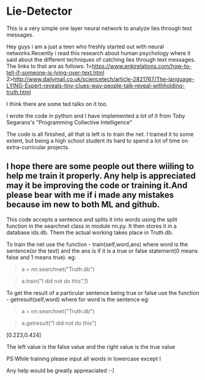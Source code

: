 # Lie-Detector
This is a very simple one layer neural network to analyze lies through text messages.

Hey guys i am a just a teen who freshly started out with neural networks.Recently i read this research about human psychology where it said about the different techniques of catching lies through text messages.
The links to that are as follows:
  1>https://www.enkirelations.com/how-to-tell-if-someone-is-lying-over-text.html
  2>http://www.dailymail.co.uk/sciencetech/article-2821767/The-language-LYING-Expert-reveals-tiny-clues-way-people-talk-reveal-withholding-truth.html
  
I think there are some ted talks on it too.
 
I wrote the code in python and I have implemented a lot of it from Toby Segarans's "Programming Collective Intelligence"
  
The code is all finished, all that is left is to train the net. I trained it to some extent, but being a high school student its hard to spend a lot of time on extra-curricular projects.

I hope there are some people out there wiiling to help me train it properly. Any help is appreciated may it be improving the code or training it.And please bear with me if i made any mistakes because im new to both ML and github.
------------------------------------------------------------------------------------------------------------------------------------------
This code accepts a sentence and splits it into words using the split function in the searchnet class in module nn.py. It then stores it in a database ids.db. Them the actual working takes place in Truth.db.

To train the net use the function - train(self,word,ans) where word is the sentence(or the text) and the ans is if it is a true or false statement(0 means false and 1 means true).
eg:

>a = nn.searchnet("Truth.db")

>a.train("I did not do this",1)

To get the result of a particular sentence being true or false use the function - getresult(self,word) where for word is the sentence
eg:

>a = nn.searchnet("Truth.db")

>a.getresult("I did not do this")

[0.223,0.424]

The left value is the false value and the right value is the true value

PS:While training please input all words in lowercase except I

Any help would be greatly appreaciated :-)
